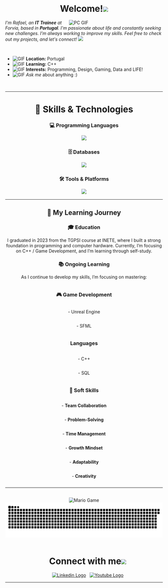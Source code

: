 <div id="toc" style="text-align: center;">
  <ul align="center" style="list-style: none; padding: 0;">
    <summary>
      <h1>Welcome!<img src="https://github.com/TheDudeThatCode/TheDudeThatCode/blob/master/Assets/Earth.gif" width="24px"> </h1>
    </summary>
      </ul>
</div>

<img align="right" alt="PC GIF" src="https://github.com/user-attachments/assets/1c06f016-95a5-427f-bad8-d5b898adc090" width="300" />

<p>
  <em>
    I'm Rafael, an <b>IT Trainee</b> at Forvia, based in <b>Portugal</b>. I'm passionate about life and constantly seeking new challenges. I’m always working to improve my skills. Feel free to check out my projects, and let's connect! <img src="https://github.com/TheDudeThatCode/TheDudeThatCode/blob/master/Assets/Rocket.gif" width="18px">
  </em>
</p>


<br>

- <img alt="GIF" src="https://github.com/TheDudeThatCode/TheDudeThatCode/blob/master/Assets/powerup.gif" width="20px" /> **Location:** Portugal
- <img alt="GIF" src="https://github.com/TheDudeThatCode/TheDudeThatCode/blob/master/Assets/gandalf_parrot.gif" width="20px" /> **Learning:** C++
- <img alt="GIF" src="https://github.com/TheDudeThatCode/TheDudeThatCode/blob/master/Assets/coin.gif" width="20px" /> **Interests:** Programming, Design, Gaming, Data and LIFE!
- <img alt="GIF" src="https://github.com/TheDudeThatCode/TheDudeThatCode/blob/master/Assets/hmm.gif" width="20px" /> *Ask me* about anything :)

<br>


---

<div id="toc" style="text-align: center;">
  <ul align="center" style="list-style: none; padding: 0;">
    <summary>
      <h1>🚀 Skills & Technologies</h1>
    </summary>
    <li>
      <h3>💻 Programming Languages</h3>
      <p>
          <img src="https://skillicons.dev/icons?i=c,cpp,cs,java,kotlin,html,css"/>
      </p>
    </li>
    <li>
      <h3>🗄️ Databases</h3>
      <p>
          <img src="https://skillicons.dev/icons?i=mysql,firebase"/>
      </p>
    </li>
    <li>
      <h3>🛠️ Tools & Platforms</h3>
      <p>
          <img src="https://skillicons.dev/icons?i=git,github,androidstudio,unrealengine,unity"/>
      </p>
    </li>
  </ul>
</div>

---

<div id="toc" style="text-align: center;">
  <ul align="center" style="list-style: none; padding: 0;">
    <summary>
      <h2>🌱 My Learning Journey</h2>
    </summary>
      </ul>
</div>

<div align="center">

<div id="toc" style="text-align: center;">
  <ul align="center" style="list-style: none; padding: 0;">
    <summary>
      <h3>🎓 Education</h3>
      <p>I graduated in 2023 from the TGPSI course at INETE, where I built a strong foundation in programming and computer hardware.  
Currently, I’m focusing on C++ / Game Development, and I’m learning through self-study.</p>
    </summary>
      </ul>
</div>
<div id="toc" style="text-align: center;">
  <ul align="center" style="list-style: none; padding: 0;">
    <summary>
      <h3>📚 Ongoing Learning</h3>
      <p>As I continue to develop my skills, I’m focusing on mastering:</p>
    </summary>
      </ul>
</div>
<div style="display: flex; flex-direction: column; align-items: center; text-align: left; width: 100%;">

  <h3>🎮 Game Development</h3>
  <p>- Unreal Engine</p>
  <p>- SFML</p>

  <h3>Languages</h3>
  <p>- C++</p>
  <p>- SQL</p>

  <h3>💼 Soft Skills</h3>
  <p>- <strong>Team Collaboration</strong></p>
  <p>- <strong>Problem-Solving</strong></p>
  <p>- <strong>Time Management</strong></p>
  <p>- <strong>Growth Mindset</strong></p>
  <p>- <strong>Adaptability</strong></p>
  <p>- <strong>Creativity</strong></p>

</div>


</div>

---
<br>

<div align="center">
  <img src="https://github.com/TheDudeThatCode/TheDudeThatCode/blob/master/Assets/Mario_Gameplay.gif" alt="Mario Game" width="980">
  <img alt="contributions snake" src="https://raw.githubusercontent.com/RPD09/RPD09/output/github-contribution-grid-snake-dark.svg?palette=github-dark" />
</div>
<br>

<div id="toc" style="text-align: center;">
  <ul align="center" style="list-style: none;">
    <summary>
      <h1>Connect with me<img src="https://github.com/TheDudeThatCode/TheDudeThatCode/blob/master/Assets/Handshake.gif" height="32px"></h1>
    </summary>
    <li>
      <div>
        <a href="https://www.linkedin.com/in/rafael-pdias/" target="_blank">
          <img src="https://github.com/TheDudeThatCode/TheDudeThatCode/blob/master/Assets/Linkedin.svg" alt="Linkedin Logo" width="32"></a>&nbsp;&nbsp;
        <a href="#" target="_blank">
          <img src="https://github.com/user-attachments/assets/59314b80-9f73-443f-b550-ee74b5f3a987" alt="Youtube Logo" width="32"></a>
      </div>
    </li>
  </ul>
</div>

---

